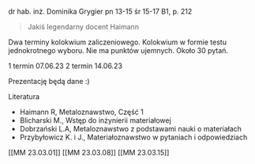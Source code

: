dr hab. inż. Dominika Grygier
pn 13-15
śr 15-17
B1, p. 212

> Jakiś legendarny docent Haimann

Dwa terminy kolokwium zaliczeniowego. 
Kolokwium w formie testu jednokrotnego wyboru. 
Nie ma punktów ujemnych. Około 30 pytań.

1 termin 07.06.23
2 termin 14.06.23

Prezentację będą dane :)

Literatura

- Haimann R, Metaloznawstwo, Część 1
- Blicharski M., Wstęp do inżynierii materiałowej
- Dobrzański L.A, Metaloznawstwo z podstawami nauki o materiałach
- Przybyłowicz K. i J., Materiałoznawstwo w pytaniach i odpowiedziach

[[MM 23.03.01]]
[[MM 23.03.08]]
[[MM 23.03.15]]

